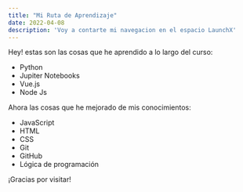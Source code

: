```yaml
---
title: "Mi Ruta de Aprendizaje"
date: 2022-04-08
description: 'Voy a contarte mi navegacion en el espacio LaunchX'
---
```


Hey! estas son las cosas que he aprendido a lo largo del curso:

- Python
- Jupiter Notebooks
- Vue.js
- Node Js

Ahora las cosas que he mejorado de mis conocimientos:

- JavaScript
- HTML
- CSS
- Git
- GitHub
- Lógica de programación

¡Gracias por visitar!
